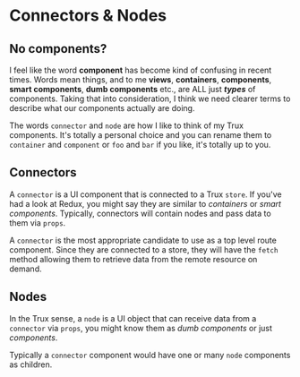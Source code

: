 # Connectors & Nodes

## No components?

I feel like the word **component** has become kind of confusing in recent times. Words mean things, and to me **views**, **containers**, **components**, **smart components**, **dumb components** etc., are ALL just _**types**_ of components. Taking that into consideration, I think we need clearer terms to describe what our components actually are doing.

The words `connector` and `node` are how I like to think of my Trux components. It's totally a personal choice and you can rename them to `container` and `component` or `foo` and `bar` if you like, it's totally up to you.

## Connectors

A `connector` is a UI component that is connected to a Trux `store`. If you've had a look at Redux, you might say they are similar to _containers_ or _smart components_. Typically, connectors will contain nodes and pass data to them via `props`.

A `connector` is the most appropriate candidate to use as a top level route component. Since they are connected to a store, they will have the `fetch` method allowing them to retrieve data from the remote resource on demand.

## Nodes

In the Trux sense, a `node` is a UI object that can receive data from a `connector` via `props`, you might know them as _dumb components_ or just _components_.

Typically a `connector` component would have one or many `node` components as children.

